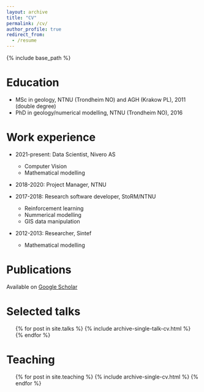```yaml
---
layout: archive
title: "CV"
permalink: /cv/
author_profile: true
redirect_from:
  - /resume
---
```


{% include base_path %}

Education
======
* MSc in geology, NTNU (Trondheim NO) and AGH (Krakow PL), 2011 (double degree)
* PhD in geology/numerical modelling, NTNU (Trondheim NO), 2016

Work experience
======
* 2021-present: Data Scientist, Nivero AS
  * Computer Vision
  * Mathematical modelling

* 2018-2020: Project Manager, NTNU
* 2017-2018: Research software developer, StoRM/NTNU
  * Reinforcement learning
  * Nummerical modelling
  * GIS data manipulation

* 2012-2013: Researcher, Sintef
  * Mathematical modelling
  
Publications
======
Available on [Google Scholar](https://scholar.google.com/citations?user=ZPMM8YEAAAAJ&hl=no)
  
Selected talks
======
  <ul>{% for post in site.talks %}
    {% include archive-single-talk-cv.html %}
  {% endfor %}</ul>
  
Teaching
======
  <ul>{% for post in site.teaching %}
    {% include archive-single-cv.html %}
  {% endfor %}</ul>
